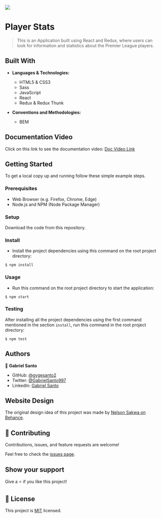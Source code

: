 ![](https://img.shields.io/badge/Microverse-blueviolet)

# Player Stats

> This is an Application built using React and Redux, where users can look for information and statistics about the Premier League players.


## Built With

- **Languages & Technologies:**
  - HTML5 & CSS3
  - Sass
  - JavaScript
  - React
  - Redux & Redux Thunk

- **Conventions and Methodologies:**
  - BEM

## Documentation Video

Click on this link to see the documentation video: [Doc Video Link](https://www.loom.com/share/c703ee2a86864583a0fbbe748e4f57a7)

## Getting Started

To get a local copy up and running follow these simple example steps.

### Prerequisites

- Web Browser (e.g. Firefox, Chrome, Edge)
- Node.js and NPM (Node Package Manager)

### Setup

Download the code from this repository.

### Install

- Install the project dependencies using this command on the root project directory:

```console
$ npm install
```

### Usage

- Run this command on the root project directory to start the application:

```console
$ npm start
```

### Testing

After installing all the project dependencies using the first command mentioned in the section ``install``, run this command in the root project directory:

```console
$ npm test
```

## Authors

👤 **Gabriel Santo**

- GitHub: [@gvgesanto2](https://github.com/gvgesanto2)
- Twitter: [@GabrielSanto997](https://twitter.com/GabrielSanto997)
- LinkedIn: [Gabriel Santo](https://linkedin.com/in/gabriel-santo-5882a71b2/)

## Website Design

The original design idea of this project was made by [Nelson Sakwa on Behance](https://www.behance.net/sakwadesignstudio).

## 🤝 Contributing

Contributions, issues, and feature requests are welcome!

Feel free to check the [issues page](../../issues/).

## Show your support

Give a ⭐️ if you like this project!

## 📝 License

This project is [MIT](./MIT.md) licensed.
